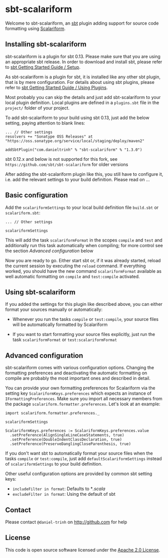 sbt-scalariform
===============

Welcome to sbt-scalariform, an <a href="https://github.com/sbt/sbt">sbt</a> plugin adding support for source code formatting using <a href="https://github.com/daniel-trinh/scalariform">Scalariform</a>.

Installing sbt-scalariform
--------------------------

sbt-scalariform is a plugin for sbt 0.13. Please make sure that you are using an appropriate sbt release. In order to download and install sbt, please refer to [sbt Getting Started Guide / Setup](http://www.scala-sbt.org/release/docs/Getting-Started/Setup.html).

As sbt-scalariform is a plugin for sbt, it is installed like any other sbt plugin, that is by mere configuration. For details about using sbt plugins, please refer to [sbt Getting Started Guide / Using Plugins](http://www.scala-sbt.org/release/docs/Getting-Started/Using-Plugins.html).

Most probably you can skip the details and just add sbt-scalariform to your local plugin definition. Local plugins are defined in a `plugins.sbt` file in the `project/` folder of your project.

To add sbt-scalariform to your build using sbt 0.13, just add the below setting, paying attention to blank lines:

```
... // Other settings
resolvers += "Sonatype OSS Releases" at "https://oss.sonatype.org/service/local/staging/deploy/maven2"

addSbtPlugin("com.danieltrinh" % "sbt-scalariform" % "1.3.0")
```

sbt 0.12.x and below is not supported for this fork, see `https://github.com/sbt/sbt-scalariform` for
older versions


After adding the sbt-scalariform plugin like this, you still have to configure it, i.e. add the relevant settings to your build definition. Please read on ...

Basic configuration
-------------------

Add the `scalariformSettings` to your local build definition file `build.sbt` or `scalariform.sbt`:

```
... // Other settings

scalariformSettings
```

This will add the task `scalariformFormat` in the scopes `compile` and `test` and additionally run this task automatically when compiling; for more control see the section *Advanced configuration* below

Now you are ready to go. Either start sbt or, if it was already started, reload the current session by executing the `reload` command. If everything worked, you should have the new command `scalariformFormat` available as well automatic formatting on `compile` and `test:compile` activated.

Using sbt-scalariform
---------------------

If you added the settings for this plugin like described above, you can either format your sources manually or automatically:

- Whenever you run the tasks `compile` or `test:compile`, your source files will be automatically formatted by Scalariform

- If you want to start formatting your source files explicitly, just run the task `scalariformFormat` or `test:scalariformFormat`

Advanced configuration
----------------------

sbt-scalariform comes with various configuration options. Changing the formatting preferences and deactivating the automatic formatting on compile are probably the most important ones and described in detail.

You can provide your own formatting preferences for Scalariform via the setting key `ScalariformKeys.preferences` which expects an instance of `IFormattingPreferences`. Make sure you import all necessary members from the package `scalariform.formatter.preferences`. Let's look at an example:

```
import scalariform.formatter.preferences._

scalariformSettings

ScalariformKeys.preferences := ScalariformKeys.preferences.value
  .setPreference(AlignSingleLineCaseStatements, true)
  .setPreference(DoubleIndentClassDeclaration, true)
  .setPreference(PreserveDanglingCloseParenthesis, true)
```

If you don't want sbt to automatically format your source files when the tasks `compile` or `test:compile`, just add `defaultScalariformSettings` instead of `scalariformSettings` to your build definition.

Other useful configuration options are provided by common sbt setting keys:

- `includeFilter in format`: Defaults to **.scala*
- `excludeFilter in format`: Using the default of sbt

Contact
------------

Please contact `@daniel-trinh` on http://github.com for help

License
-------

This code is open source software licensed under the <a href="http://www.apache.org/licenses/LICENSE-2.0.html">Apache 2.0 License</a>.
